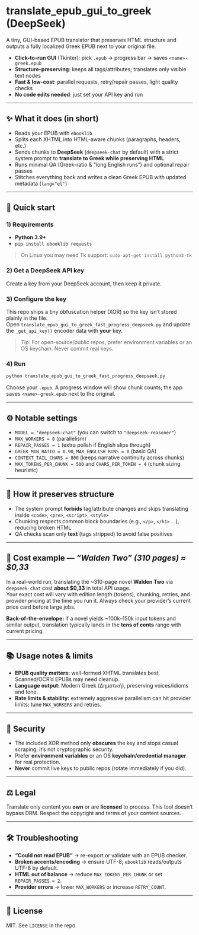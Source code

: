 # translate_epub_gui_to_greek (DeepSeek)

A tiny, GUI-based EPUB translator that preserves HTML structure and outputs a fully localized Greek EPUB next to your original file.

- **Click-to-run GUI** (Tkinter): pick `.epub` → progress bar → saves `<name>-greek.epub`
- **Structure-preserving**: keeps all tags/attributes; translates only visible text nodes
- **Fast & low-cost**: parallel requests, retry/repair passes, light quality checks
- **No code edits needed**: just set your API key and run

---

## ✨ What it does (in short)

- Reads your EPUB with `ebooklib`
- Splits each XHTML into HTML-aware chunks (paragraphs, headers, etc.)
- Sends chunks to **DeepSeek** (`deepseek-chat` by default) with a strict system prompt to **translate to Greek while preserving HTML**
- Runs minimal QA (Greek-ratio & “long English runs”) and optional repair passes
- Stitches everything back and writes a clean Greek EPUB with updated metadata (`lang="el"`)

---

## 🚀 Quick start

### 1) Requirements
- **Python 3.9+**
- `pip install ebooklib requests`

> On Linux you may need Tk support: `sudo apt-get install python3-tk`

### 2) Get a DeepSeek API key
Create a key from your DeepSeek account, then keep it private.

### 3) Configure the key
This repo ships a tiny obfuscation helper (XOR) so the key isn’t stored plainly in the file.  
Open `translate_epub_gui_to_greek_fast_progress_deepseek.py` and update the `_get_api_key()` encoder data with **your** key.

> Tip: For open-source/public repos, prefer environment variables or an OS keychain. Never commit real keys.

### 4) Run
```bash
python translate_epub_gui_to_greek_fast_progress_deepseek.py
```
Choose your `.epub`. A progress window will show chunk counts; the app saves `<name>-greek.epub` next to the original.

---

## ⚙️ Notable settings

- `MODEL = "deepseek-chat"` (you can switch to `"deepseek-reasoner"`)
- `MAX_WORKERS = 8` (parallelism)
- `REPAIR_PASSES = 1` (extra polish if English slips through)
- `GREEK_MIN_RATIO = 0.90`, `MAX_ENGLISH_RUNS = 0` (basic QA)
- `CONTEXT_TAIL_CHARS = 800` (keeps narrative continuity across chunks)
- `MAX_TOKENS_PER_CHUNK = 500` and `CHARS_PER_TOKEN = 4` (chunk sizing heuristic)

---

## 🧠 How it preserves structure

- The system prompt **forbids** tag/attribute changes and skips translating inside `<code>`, `<pre>`, `<script>`, `<style>`
- Chunking respects common block boundaries (e.g., `</p>`, `</h1>` …), reducing broken HTML
- QA checks scan only **text** (tags stripped) to avoid false positives

---

## 💸 Cost example — *“Walden Two” (310 pages) ≈ $0,33*

In a real-world run, translating the ~310-page novel **Walden Two** via `deepseek-chat` cost **about $0,33** in total API usage.  
Your exact cost will vary with edition length (tokens), chunking, retries, and provider pricing at the time you run it. Always check your provider’s current price card before large jobs.

**Back-of-the-envelope:** if a novel yields ~100k–150k input tokens and similar output, translation typically lands in the **tens of cents** range with current pricing.

---

## 📚 Usage notes & limits

- **EPUB quality matters:** well-formed XHTML translates best. Scanned/OCR’d EPUBs may need cleanup.
- **Language output:** Modern Greek (Δημοτική), preserving voices/idioms and tone.
- **Rate limits & stability:** extremely aggressive parallelism can hit provider limits; tune `MAX_WORKERS` and retries.

---

## 🔐 Security

- The included XOR method only **obscures** the key and stops casual scraping; it’s not cryptographic security.
- Prefer **environment variables** or an OS **keychain/credential manager** for real protection.
- **Never** commit live keys to public repos (rotate immediately if you did).

---

## ⚖️ Legal

Translate only content you **own** or are **licensed** to process. This tool doesn’t bypass DRM. Respect the copyright and terms of your content sources.

---

## 🛠 Troubleshooting

- **“Could not read EPUB”** → re-export or validate with an EPUB checker.
- **Broken accents/encoding** → ensure UTF-8; `ebooklib` reads/outputs UTF-8 by default.
- **HTML out of balance** → reduce `MAX_TOKENS_PER_CHUNK` or set `REPAIR_PASSES = 2`.
- **Provider errors** → lower `MAX_WORKERS` or increase `RETRY_COUNT`.

---

## 📄 License

MIT. See `LICENSE` in the repo.

